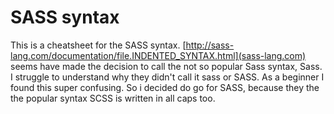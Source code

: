 # SASS syntax
This is a cheatsheet for the SASS syntax.
[http://sass-lang.com/documentation/file.INDENTED_SYNTAX.html](sass-lang.com) seems have made the decision to call the not so popular Sass syntax, Sass. I struggle to understand why they didn't call it sass or SASS. As a beginner I found this super confusing. So i decided do go for SASS, because they the the popular syntax SCSS is written in all caps too.